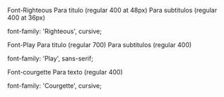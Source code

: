Font-Righteous
Para titulo (regular 400 at 48px) Para subtitulos (regular 400 at 36px)
<link rel="preconnect" href="https://fonts.googleapis.com">
<link rel="preconnect" href="https://fonts.gstatic.com" crossorigin>
<link href="https://fonts.googleapis.com/css2?family=Righteous&display=swap" rel="stylesheet">

font-family: 'Righteous', cursive;

Font-Play
Para titulo (regular 700) Para subtitulos (regular 400)
<link rel="preconnect" href="https://fonts.googleapis.com">
<link rel="preconnect" href="https://fonts.gstatic.com" crossorigin>
<link href="https://fonts.googleapis.com/css2?family=Play:wght@400;700&display=swap" rel="stylesheet">

font-family: 'Play', sans-serif;

Font-courgette
Para texto (regular 400)
<link rel="preconnect" href="https://fonts.googleapis.com">
<link rel="preconnect" href="https://fonts.gstatic.com" crossorigin>
<link href="https://fonts.googleapis.com/css2?family=Courgette&display=swap" rel="stylesheet">

font-family: 'Courgette', cursive;